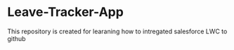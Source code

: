 # Leave-Tracker-App
This repository is created for learaning how to intregated salesforce LWC to github
